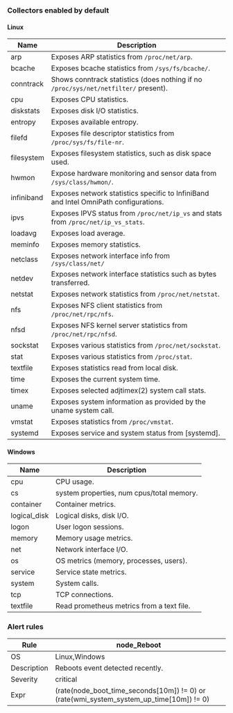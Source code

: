 ### Collectors enabled by default

#### Linux
Name     | Description 
---------|-------------
arp | Exposes ARP statistics from `/proc/net/arp`.
bcache | Exposes bcache statistics from `/sys/fs/bcache/`.
conntrack | Shows conntrack statistics (does nothing if no `/proc/sys/net/netfilter/` present).
cpu | Exposes CPU statistics.
diskstats | Exposes disk I/O statistics.
entropy | Exposes available entropy.
filefd | Exposes file descriptor statistics from `/proc/sys/fs/file-nr`.
filesystem | Exposes filesystem statistics, such as disk space used.
hwmon | Expose hardware monitoring and sensor data from `/sys/class/hwmon/`.
infiniband | Exposes network statistics specific to InfiniBand and Intel OmniPath configurations.
ipvs | Exposes IPVS status from `/proc/net/ip_vs` and stats from `/proc/net/ip_vs_stats`.
loadavg | Exposes load average.
meminfo | Exposes memory statistics.
netclass | Exposes network interface info from `/sys/class/net/`
netdev | Exposes network interface statistics such as bytes transferred.
netstat | Exposes network statistics from `/proc/net/netstat`.
nfs | Exposes NFS client statistics from `/proc/net/rpc/nfs`.
nfsd | Exposes NFS kernel server statistics from `/proc/net/rpc/nfsd`.
sockstat | Exposes various statistics from `/proc/net/sockstat`.
stat | Exposes various statistics from `/proc/stat`.
textfile | Exposes statistics read from local disk.
time | Exposes the current system time.
timex | Exposes selected adjtimex(2) system call stats.
uname | Exposes system information as provided by the uname system call.
vmstat | Exposes statistics from `/proc/vmstat`.
systemd | Exposes service and system status from [systemd].

#### Windows
Name     | Description 
---------|-------------
cpu | CPU usage.
cs | system properties, num cpus/total memory.
container | Container metrics.
logical_disk | Logical disks, disk I/O.
logon | User logon sessions.
memory | Memory usage metrics.
net | Network interface I/O.
os | OS metrics (memory, processes, users).
service | Service state metrics.
system | System calls.
tcp | TCP connections.
textfile | Read prometheus metrics from a text file.

### Alert rules
Rule|node_Reboot
-|- 
OS|Linux,Windows  
Description|Reboots event detected recently.
Severity|critical  
Expr|(rate(node_boot_time_seconds[10m]) != 0) or (rate(wmi_system_system_up_time[10m]) != 0)